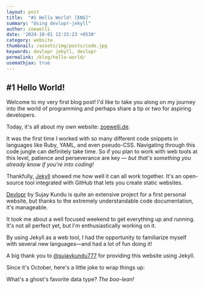 ```yaml
---
layout: post
title:  "#1 Hello World! [ENG]"
summary: "Using devlopr-jekyll"
author: zoewelli
date: '2024-10-01 12:15:23 +0530'
category: website
thumbnail: /assets/img/posts/code.jpg
keywords: devlopr jekyll, devlopr
permalink: /blog/hello-world/
usemathjax: true
---
```



## #1 Hello World!

Welcome to my very first blog post! I'd like to take you along on my journey into the world of programming and perhaps share a tip or two for aspiring developers.

Today, it's all about my own website: [zoewelli.de](https://zoewelli.de).

It was the first time I worked with so many different code snippets in languages like Ruby, YAML, and even pseudo-CSS. Navigating through this code jungle can definitely take time. So if you plan to work with web tools at this level, patience and perseverance are key — *but that's something you already know if you're into coding!*

Thankfully, [Jekyll](https://docs.github.com/en/pages/setting-up-a-github-pages-site-with-jekyll/about-github-pages-and-jekyll) showed me how well it can all work together. It's an open-source tool integrated with GitHub that lets you create static websites.

[Devlopr](https://devlopr.netlify.app) by Sujay Kundu is quite an extensive project for a first personal website, but thanks to the extremely understandable code documentation, it's manageable.

It took me about a well focused weekend to get everything up and running. It's not all perfect yet, but I'm enthusiastically working on it.

By using Jekyll as a web tool, I had the opportunity to familiarize myself with several new languages—and had a lot of fun doing it!

A big thank you to [@sujaykundu777](https://github.com/sujaykundu777) for providing this website using Jekyll.


Since it's October, here's a little joke to wrap things up:

What's a ghost's favorite data type? 
*The boo-lean!*